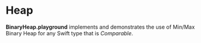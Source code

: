 # Heap

__BinaryHeap.playground__ implements and demonstrates the use of Min/Max Binary Heap for any Swift type that is *Comparable*.
